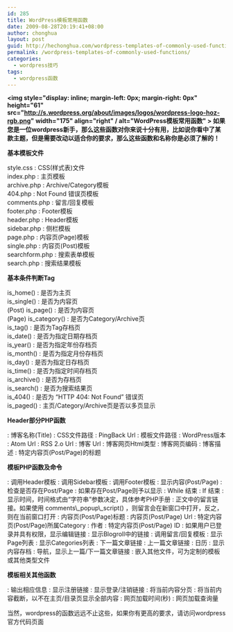 ```yaml
---
id: 285
title: WordPress模板常用函数
date: 2009-08-28T20:19:41+08:00
author: chonghua
layout: post
guid: http://hechonghua.com/wordpress-templates-of-commonly-used-functions/
permalink: /wordpress-templates-of-commonly-used-functions/
categories:
  - wordpress技巧
tags:
  - wordpress函数
---
```

**<img style="display: inline; margin-left: 0px; margin-right: 0px" height="61" src="http://s.wordpress.org/about/images/logos/wordpress-logo-hoz-rgb.png" width="175" align="right" / alt="WordPress模板常用函数" > 如果您是一位wordpress新手，那么这些函数对你来说十分有用，比如说你看中了某款主题，但是需要改动以适合你的要求，那么这些函数和名称你是必须了解的！**

<!--more-->

**基本模板文件**

style.css : CSS(样式表)文件  
index.php : 主页模板  
archive.php : Archive/Category模板  
404.php : Not Found 错误页模板  
comments.php : 留言/回复模板  
footer.php : Footer模板  
header.php : Header模板  
sidebar.php : 侧栏模板  
page.php : 内容页(Page)模板  
single.php : 内容页(Post)模板  
searchform.php : 搜索表单模板  
search.php : 搜索结果模板

**基本条件判断Tag**

is_home() : 是否为主页  
is_single() : 是否为内容页  
(Post) is_page() : 是否为内容页  
(Page) is_category() : 是否为Category/Archive页  
is_tag() : 是否为Tag存档页  
is_date() : 是否为指定日期存档页  
is_year() : 是否为指定年份存档页  
is_month() : 是否为指定月份存档页  
is_day() : 是否为指定日存档页  
is_time() : 是否为指定时间存档页  
is_archive() : 是否为存档页  
is_search() : 是否为搜索结果页  
is_404() : 是否为 “HTTP 404: Not Found” 错误页  
is_paged() : 主页/Category/Archive页是否以多页显示

**Header部分PHP函数**

<!--p bloginfo(’name’);-->: 博客名称(Title)  
<!--p bloginfo(’stylesheet_url’);-->: CSS文件路径  
<!--p bloginfo(’pingback_url’);-->: PingBack Url  
<!--p bloginfo(’template_url’);-->: 模板文件路径  
<!--p bloginfo(’version’);-->: WordPress版本  
<!--p bloginfo(’atom_url’);-->: Atom Url  
<!--p bloginfo(’rss2_url’);-->: RSS 2.o Url  
<!--p bloginfo(’url’);-->: 博客 Url  
<!--p bloginfo(’html_type’);-->: 博客网页Html类型  
<!--p bloginfo(’charset’);-->: 博客网页编码  
<!--p bloginfo(’description’);-->: 博客描述  
<!--p wp_title();-->: 特定内容页(Post/Page)的标题

**模板PHP函数及命令**

<!--p get_header();-->: 调用Header模板  
<!--p get_sidebar();-->: 调用Sidebar模板  
<!--p get_footer();-->: 调用Footer模板  
<!--p the_content();-->: 显示内容(Post/Page)  
<!--p if(have_posts()) :-->: 检查是否存在Post/Page  
<!--p while(have\_posts()) : the\_post();-->: 如果存在Post/Page则予以显示  
<!--p endwhile;-->: While 结束  
<!--p endif;-->: If 结束  
<!--p the_time(’字符串’)-->: 显示时间，时间格式由“字符串”参数决定，具体参考PHP手册  
<!--p comments\_popup\_link();-->: 正文中的留言链接。如果使用 comments\_popup\_script() ，则留言会在新窗口中打开，反之，则在当前窗口打开  
<!--p the_title();-->: 内容页(Post/Page)标题  
<!--p the_permalink()-->: 内容页(Post/Page) Url  
<!--p the_category(’,')-->: 特定内容页(Post/Page)所属Category  
<!--p the_author();-->: 作者  
<!--p the_ID();-->: 特定内容页(Post/Page) ID  
<!--p edit\_post\_link();-->: 如果用户已登录并具有权限，显示编辑链接  
<!--p get\_links\_list();-->: 显示Blogroll中的链接  
<!--p comments_template();-->: 调用留言/回复模板  
<!--p wp\_list\_pages();-->: 显示Page列表  
<!--p wp\_list\_categories();-->: 显示Categories列表  
<!--p next\_post\_link(’%link’);-->: 下一篇文章链接  
<!--p previous\_post\_link(’%link’);-->: 上一篇文章链接  
<!--p get_calendar();-->: 日历  
<!--p wp\_get\_archives()-->: 显示内容存档  
<!--p posts\_nav\_link();-->: 导航，显示上一篇/下一篇文章链接  
<!--p include(TEMPLATEPATH . ‘/文件名’);-->: 嵌入其他文件，可为定制的模板或其他类型文件

**模板相关其他函数**

<!--p _e(’Message’);-->: 输出相应信息  
<!--p wp_register();-->: 显示注册链接  
<!--p wp_loginout();-->: 显示登录/注销链接  
<!--ext pag-->: 将当前内容分页  
<!--or-->: 将当前内容截断，以不在主页/目录页显示全部内容  
<!--p timer_stop(1);-->: 网页加载时间(秒)  
<!--p echo get\_num\_queries();-->: 网页加载查询量

当然，wordpress的函数远远不止这些，如果你有更高的要求，请访问wordpress官方代码页面
